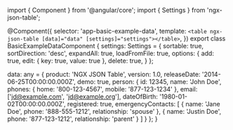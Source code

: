 import { Component } from '@angular/core';
import { Settings } from 'ngx-json-table';

@Component({
  selector: 'app-basic-example-data',
  template: `
    <table ngx-json-table [data]="data" [settings]="settings"></table>
  `,
})
export class BasicExampleDataComponent {
  settings: Settings = {
    sortable: true,
    sortDirection: 'desc',
    expandAll: true,
    loadFromFile: true,
    options: {
      add: true,
      edit: {
        key: true,
        value: true
      },
      delete: true,
    }
  };

  data: any = {
    product: 'NGX JSON Table',
    version: 1.0,
    releaseDate: '2014-06-25T00:00:00.000Z',
    demo: true,
    person: {
      id: 12345,
      name: 'John Doe',
      phones: {
        home: '800-123-4567',
        mobile: '877-123-1234'
      },
      email: ['jd@example.com', 'jd@example.org'],
      dateOfBirth: '1980-01-02T00:00:00.000Z',
      registered: true,
      emergencyContacts: [
        {
          name: 'Jane Doe',
          phone: '888-555-1212',
          relationship: 'spouse'
        },
        {
          name: 'Justin Doe',
          phone: '877-123-1212',
          relationship: 'parent'
        }
      ]
    }
  };
}
